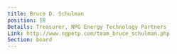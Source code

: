 ```yaml
---
title: Bruce D. Schulman
position: 18
Details: Treasurer, NPG Energy Technology Partners
Link: http://www.ngpetp.com/team_bruce_schulman.php
Section: board
---
```


